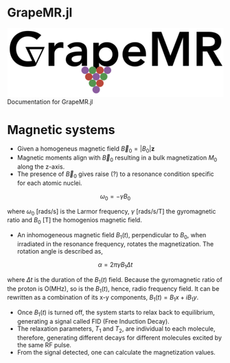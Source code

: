 # GrapeMR.jl
![Grape Logo](./assets/logo.png)
Documentation for GrapeMR.jl
# Magnetic systems 
- Given a homogeneus magnetic field $\vec{B}_0 = |B_0|\textbf{z}$ 
- Magnetic moments align with $\vec{B}_0$ resulting in a bulk magnetization $M_0$ along the z-axis.
- The presence of $\vec{B}_0$ gives raise (?) to a resonance condition specific for each atomic nuclei.
```math
\omega_0 = -\gamma B_0
```
where $\omega_0$ [rads/s] is the Larmor frequency, $\gamma$ [rads/s/T]  the gyromagnetic ratio and $B_0$ [T] the homogenios magnetic field. 
- An inhomogeneous magnetic field $B_1(t)$, perpendicular to $B_0$, when irradiated in the resonance frequency, rotates the magnetization. The rotation angle is described as, 
```math
\alpha = 2 \pi \gamma B_1 \Delta t
```
where $\Delta t$ is the duration of the $B_1(t)$ field. Because the gyromagnetic ratio of the proton is O(MHz), so is the $B_1(t)$, hence, radio frequency field. It can be rewritten as a combination of its x-y components, $B_1(t) = B_1x + i B_1y$. 
- Once $B_1(t)$ is turned off, the system starts to relax back to equilibrium, generating a signal called FID (Free Induction Decay).
- The relaxation parameters, $T_1$ and $T_2$, are individual to each molecule, therefore, generating different decays for different molecules excited by the same RF pulse.
- From the signal detected, one can calculate the magnetization values.

<!-- 
# Optimal Control
## Description of System Dynamics
The dynamics of a system can be mathematically described by the following system of equations:
```math
\begin{cases}
    \dot{\vec{x}}(t) = \vec{f}(x(t)) \\
    x(0) = x_0 (t > 0)
\end{cases}
```
Here, $\vec{f}$ represents all of the forces acting on the system. In a control dynamics, a function $u(t)$, called the control function, is introduced to allow for manipulation of the system. The system dynamics can now be written as:
```math
\begin{cases}
    \dot{\vec{x}}(t) = \vec{f}(x(t), u(t)) \\
    x(0) = x_0 (t > 0). 
\end{cases}
```
The goal in this type of system is to find the "best set" of controls. To achieve this, a reward function $C$ is introduced. If $u^*(t)$ is the optimal control, then for all $u(t)$, the reward function satisfies:
```math
C(u^*) ≥ C(u).
```

## Optimal Control in NMR
In Nuclear Magnetic Resonance (NMR), a controled dynamics can be achieved by designing the RF pulses as the controls. Hence, the magnetization dynamics would be proportional to,
```math
\dot{M}(t) = f(M_0, T_1, T_2, B_1(t), M(t))
```

More specifically, the dynamics are governed by the Bloch Equations, which can be expressed as follows:
```math
\begin{bmatrix}
    \dot{M_x} \\ \dot{M_y} \\ \dot{M_z}
\end{bmatrix} = 
\begin{bmatrix}
    -1/T_2 & \Delta B_0 & -B1_y \\
    -\Delta B_0 & -1/T_2 & B1_x \\
    B1_y & -B1_x & 1/T_1
\end{bmatrix}
\begin{bmatrix}
    M_x \\ M_y \\ M_z
\end{bmatrix} + 
\begin{bmatrix}
    0 \\ 0 \\ M_0/T_1
\end{bmatrix}
```

where the dynamics of the magnetization is described by the vector $\vec{M} = (M_x, M_y, M_z)$. 

## Cost Function
Defining a cost function is essencial in this processes since it is based on it that the system will be optimized. In the case of contrast saturation, given two samples $a$ and $b$, the goal is to supress one signal while maximizing the other. This can be achieved using the following cost function:
```math
C^{(a>b)} = ||\vec{M}^{(b)}(t_f)|| - (M_z^{(a)}(t_f))^2
```
This cost function yields the best value of $-1$ when the signal of sample $a$ is zero and the signal of sample $b$ is maximum.

## GRAPE Algorithm 
The basic algorithm for optimization is Gradient Ascent, which can be described using the following steps:
1. Choose an initial control field (can be an arbitrary smart guess);
2. Compute the cost function $C(u)$;
3. Compute the gradient $\frac{\delta C}{\delta u}$;
4. Update the current control field using the formula: $\vec{\omega}^{(n + 1)} = \vec{\omega}^{(n)} - \gamma \frac{\delta C}{\delta u}$;
5. Repeat 2-4 until convergence.

While this is the simplest way to apply the gradient ascent algorithm, a more precise approach involves using forward and backward propagation to update the control field. This approach will be discussed in the following section.
 -->
